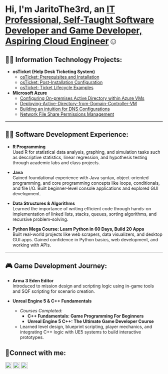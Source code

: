 <h1>Hi, I'm JaritoThe3rd, an <a href="https://linkedin.com/in/Josh">IT Professional, Self-Taught Software Developer and Game Developer, Aspiring Cloud Engineer</a>☺</h1>

<h2>👨‍💻 Information Technology Projects:</h2>

- <b>osTicket (Help Desk Ticketing System)</b>
  - [osTicket: Prerequisites and Installation](https://github.com/JaritoThe3rd/osTicket-Prerequisites-and-Installation)
  - [osTicket: Post-Installation Configuration](https://github.com/JaritoThe3rd/osTicket-Post-Installation-Configuration/tree/main)
  - [osTicket: Ticket Lifecycle Examples](https://github.com/JaritoThe3rd/osTicket-Ticket-Lifecycle-Examples)
- <b>Microsoft Azure</b>
  - [Configuring On-premises Active Directory within Azure VMs](https://github.com/JaritoThe3rd/Configuring-On-premises-Active-Directory-within-Azure-VMs/tree/main)
  - [Deploying-Active-Directory-from-Domain-Controller-VM](https://github.com/JaritoThe3rd/Deploying-Active-Directory-from-Domain-Controller-VM)
  - [Building an intuition for DNS Configurations](https://github.com/JaritoThe3rd/Building-an-Intuition-for-DNS)
  - [Network File Share Permissions Management](https://github.com/JaritoThe3rd/Network-Security-Groups-NSGs-and-Inspecting-Network-Protocols)
 
---

## 👨‍💻 Software Development Experience:
- **R Programming**  
  Used R for statistical data analysis, graphing, and simulation tasks such as descriptive statistics, linear regression, and hypothesis testing through academic labs and class projects.

- **Java**  
  Gained foundational experience with Java syntax, object-oriented programming, and core programming concepts like loops, conditionals, and file I/O. Built beginner-level console applications and explored GUI development.

- **Data Structures & Algorithms**  
  Learned the importance of writing efficient code through hands-on implementation of linked lists, stacks, queues, sorting algorithms, and recursive problem-solving.

- **Python Mega Course: Learn Python in 60 Days, Build 20 Apps**  
  Built real-world projects like web scrapers, data visualizers, and desktop GUI apps. Gained confidence in Python basics, web development, and working with APIs.

---

## 🎮 Game Development Journey:
- **Arma 3 Eden Editor**  
  Introduced to mission design and scripting logic using in-game tools and SQF scripting for scenario creation.

- **Unreal Engine 5 & C++ Fundamentals**  
  - *Courses Completed:*  
    - **C++ Fundamentals: Game Programming For Beginners**  
    - **Unreal Engine 5 C++: The Ultimate Game Developer Course**  
  - Learned level design, blueprint scripting, player mechanics, and integrating C++ logic with UE5 systems to build interactive prototypes.

<h2>🤳Connect with me:</h2>

[<img align="left" alt="(https://x.com/jaritogaming) | Twitter" width="22px" src="https://cdn.jsdelivr.net/npm/simple-icons@v3/icons/twitter.svg" />][twitter/X]
[<img align="left" alt="[adamos-gabriel-jarito-95322221b](https://www.linkedin.com/in/adamos-gabriel-jarito-95322221b/) | LinkedIn" width="22px" src="https://cdn.jsdelivr.net/npm/simple-icons@v3/icons/linkedin.svg" />][linkedin]
[<img align="left" alt="lizadam21 | Instagram" width="22px" src="https://cdn.jsdelivr.net/npm/simple-icons@v3/icons/instagram.svg" />][instagram]

[twitter/X]: https://x.com/jaritogaming
[instagram]: https://www.instagram.com/lizadam21/
[linkedin]: https://www.linkedin.com/in/adamos-gabriel-jarito-95322221b/
